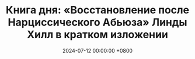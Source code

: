 ---
title: "Книга дня: «Восстановление после Нарциссического Абьюза» Линды Хилл в кратком изложении"
description: >-
  🌿 Пошаговое руководство к исцелению и обретению внутренней силы после эмоционального насилия. Переживания после токсичных отношений? Книга Линды Хилл помогает восстановиться от нарциссизма, газлайтинга и ПТСР, предлагая инструменты исцеления!
date: 2024-07-12 00:00:00 +0800
categories: [Мышление, Конспекты-книг]
tags:
  [
    нарциссический-абьюз,
    газлайтинг,
    созависимость,
    комплексный-птср,
    восстановление,
    линда-хилл,
    исцеление,
    эмоциональный-абьюз,
    саморазвитие,
    ментальное-здоровье,
    психологическая-травма,
    нарциссизм,
    токсичные-отношения,
    внутренняя-сила,
    устойчивость,
    эмоциональное-здоровье,
    самопомощь,
    восстановление-после-травмы,
    жертвы-нарциссизма,
    эмоциональный-интеллект,
    освобождение,
    системы-поддержки,
    стратегии-совладания,
    психологическое-исцеление
  ]
image: 
alt: Книга Восстановление после Нарциссического Абьюза Линды Хилл
fallback:
  - 
  - 
---